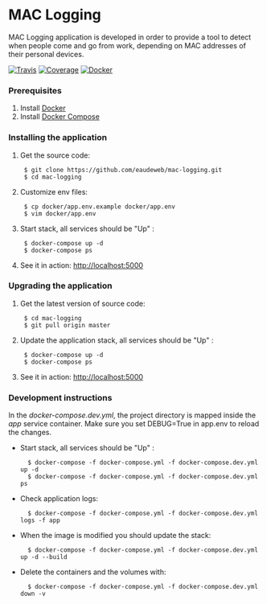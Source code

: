 # MAC Logging

MAC Logging application is developed in order to provide a tool to detect when
people come and go from work, depending on MAC addresses of their personal
devices.

[![Travis](https://travis-ci.org/eaudeweb/mac-logging.svg?branch=master)](https://travis-ci.org/eaudeweb/mac-logging.svg)
[![Coverage](https://coveralls.io/repos/github/eaudeweb/mac-logging.svg/badge.svg?branch=master)](https://coveralls.io/github/eaudeweb/mac-logging.svg?branch=master)
[![Docker](https://dockerbuildbadges.quelltext.eu/status.svg?organization=eaudeweb&repository=mac-loggin)](https://hub.docker.com/r/eaudeweb/mac-logging/builds)


### Prerequisites

1. Install [Docker](https://docs.docker.com/engine/installation/)
2. Install [Docker Compose](https://docs.docker.com/compose/install/)

### Installing the application

1. Get the source code:

        $ git clone https://github.com/eaudeweb/mac-logging.git
        $ cd mac-logging

2. Customize env files:

        $ cp docker/app.env.example docker/app.env
        $ vim docker/app.env

2. Start stack, all services should be "Up" :

        $ docker-compose up -d
        $ docker-compose ps

3. See it in action: [http://localhost:5000](http://localhost:5000)


### Upgrading the application

1. Get the latest version of source code:

        $ cd mac-logging
        $ git pull origin master

2. Update the application stack, all services should be "Up" :

        $ docker-compose up -d
        $ docker-compose ps

3. See it in action: [http://localhost:5000](http://localhost:5000)


### Development instructions

In the _docker-compose.dev.yml_, the project directory is mapped inside the _app_ service container. Make sure you set DEBUG=True in app.env to reload the changes. 

* Start stack, all services should be "Up" :

        $ docker-compose -f docker-compose.yml -f docker-compose.dev.yml up -d
        $ docker-compose -f docker-compose.yml -f docker-compose.dev.yml ps

* Check application logs:

        $ docker-compose -f docker-compose.yml -f docker-compose.dev.yml logs -f app

* When the image is modified you should update the stack:

        $ docker-compose -f docker-compose.yml -f docker-compose.dev.yml up -d --build

* Delete the containers and the volumes with:

        $ docker-compose -f docker-compose.yml -f docker-compose.dev.yml down -v